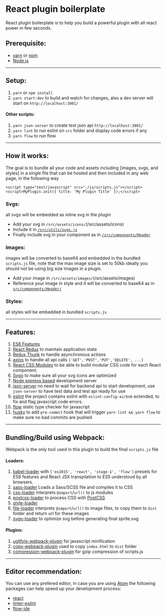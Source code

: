 # React plugin boilerplate

React plugin boilerplate is to help you build a powerful plugin with all react power in few seconds.

## Prerequisite:

* [yarn](https://yarnpkg.com/en/) or [npm](https://www.npmjs.com/)
* [Node.js](https://nodejs.org/en/)

---

## Setup:

1. `yarn` or `npm install`
2. `yarn start:dev` to build and watch for changes, also a dev server will start on `http://localhost:3001/`

#### Other scripts:
1. `yarn json-server` to create test json api `http://localhost:3001/`
2. `yarn lint` to run eslint on `src` folder and display code errors if any
3. `yarn flow` to run flow

---

## How it works:

The goal is to bundle all your code and assets including [images, svgs, and styles] in a single file that can be hosted and then included in any web page, in the following way

```
<script type="text/javascript" src="./js/scripts.js"></script>
<script>MyPlugin.init({ title: 'My Plugin Title' });</script>
```

### Svgs:
all svgs will be embedded as inline svg in the plugin

* Add your svg in `/src/assets/icons/`(/src/assets/icons)
* Include it in  [`/src/utils/svgs.js`](/src/utils/svgs.js)
* Finally include svg in your component as in [`/src/components/Header`](/src/components/Header/index.js)

### Images:
images will be converted to base64 and embedded in the bundled `scripts.js` file, note that the max image size is set to 50kb ideally you should not be using big size images in a plugin.

* Add your image in `/src/assets/images/`(/src/assets/images)
* Reference your image in style and it will be converted to base64 as in [`src/components/Header/`](src/components/Header/header.scss)

### Styles:
all styles will be embedded in bundled `scripts.js`

---

## Features:

1. [ES6 Features](http://es6-features.org/#Constants)
2. [React Redux](https://github.com/reactjs/react-redux) to maintain application state
3. [Redux Thunk](https://github.com/gaearon/redux-thunk) to handle asynchronous actions
4. [axios](https://github.com/axios/axios) to handle all api calls `['GET','POST','PUT','DELETE', ...]`
5. [React CSS Modules](https://github.com/gajus/react-css-modules) to be able to build modular CSS code for each React component.
6. [Svgo](https://github.com/svg/svgo) to make sure all your svg icons are optimized
7. [Node express based](https://expressjs.com/) development server
8. [json-server](https://github.com/typicode/json-server) no need to wait for backend api to start development, use `json-server` to have test data and test api ready for use
9. [eslint](https://github.com/airbnb/javascript/tree/master/packages/eslint-config-airbnb) the project contains eslint with `eslint-config-airbnb` extended, to fix and flag javascript code errors.
10. [flow](https://flow.org/en/) static type checker for javascript
11. [husky](https://github.com/typicode/husky) to add `pre-commit` hook that will trigger `yarn lint && yarn flow` to make sure no bad commits are pushed

---

## Bundling/Build using Webpack:

Webpack is the only tool used in this plugin to build the final `scripts.js` file

#### Loaders:
1. [babel-loader](https://github.com/babel/babel-loader) with `['es2015', 'react', 'stage-1', 'flow']` presets for ES6 features and React JSX transpilation to ES5 understood by all browsers.
2. [sass-loader](https://github.com/webpack-contrib/sass-loader) Loads a Sass/SCSS file and compiles it to CSS
3. [css-loader](https://github.com/webpack-contrib/css-loader) interprets `@import`/`url()` to js modules
4. [postcss-loader](https://github.com/postcss/postcss-loader) to process CSS with [PostCSS](http://postcss.org/)
5. [style-loader](https://github.com/webpack-contrib/style-loader)
6. [file-loader](https://github.com/webpack-contrib/file-loader) interprets `@import`/`url()` to image files, to copy them to `dist` folder and return url for these images
7. [svgo-loader](https://github.com/rpominov/svgo-loader) to optimize svg before generating final sprite.svg

#### Plugins:
1. [uglifyjs-webpack-plugin](https://github.com/webpack-contrib/uglifyjs-webpack-plugin) for javascript minification
2. [copy-webpack-plugin](https://github.com/webpack-contrib/copy-webpack-plugin) used to copy `index.html` to `dist` folder
3. [compression-webpack-plugin](https://github.com/webpack-contrib/compression-webpack-plugin) for gzip compression of scripts.js

---

## Editor recommendation:

You can use any prefered editor, in case you are using [Atom](https://atom.io/) the following packages can help speed up your development process:

* [react](https://atom.io/packages/react)
* [linter-eslint](https://atom.io/packages/linter-eslint)
* [flow-ide](https://atom.io/packages/flow-ide)
